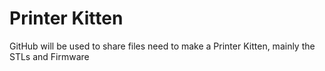 # Printer Kitten

GitHub will be used to share files need to make a Printer Kitten, mainly the STLs and Firmware
